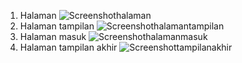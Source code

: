 1. Halaman ![Screenshothalaman](https://github.com/user-attachments/assets/91b9c149-e333-429c-8636-2ad3432a2d14)
2. Halaman tampilan ![Screenshothalamantampilan](https://github.com/user-attachments/assets/29603b18-73cc-4a30-8106-318390d07c2f)
3. Halaman masuk ![Screenshothalamanmasuk](https://github.com/user-attachments/assets/87a6a10c-15a8-42ce-86f1-8ce8b6a66cef)
4. Halaman tampilan akhir ![Screenshottampilanakhir](https://github.com/user-attachments/assets/7a6b0d56-c6ef-4baf-a381-9378da49d866)



